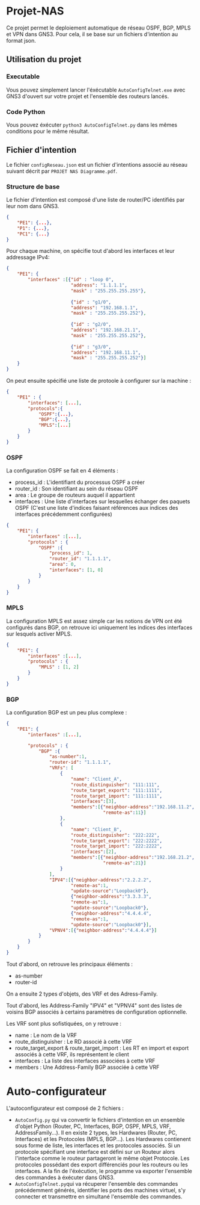 # Projet-NAS

Ce projet permet le deploiement automatique de réseau OSPF, BGP, MPLS et VPN dans GNS3.
Pour cela, il se base sur un fichiers d'intention au format json.
## Utilisation du projet
### Executable

Vous pouvez simplement lancer l'éxécutable `AutoConfigTelnet.exe` avec GNS3 d'ouvert sur votre projet et l'ensemble des routeurs lancés.

### Code Python

Vous pouvez éxécuter `python3 AutoConfigTelnet.py` dans les mêmes conditions pour le même résultat.

## Fichier d'intention

Le fichier `configReseau.json` est un fichier d'intentions associé au réseau suivant décrit par `PROJET NAS Diagramme.pdf`.

### Structure de base
Le fichier d'intention est composé d'une liste de router/PC identifiés par leur nom dans GNS3.

```json
{
    "PE1": {...},
    "P1": {...},
    "PC1": {...}
}
```

Pour chaque machine, on spécifie tout d'abord les interfaces et leur addressage IPv4:

```json
{
    "PE1": {
        "interfaces" :[{"id" : "loop 0",
                        "address": "1.1.1.1",
                        "mask" : "255.255.255.255"},
                        
                        {"id" : "g1/0",
                        "address": "192.168.1.1",
                        "mask" : "255.255.255.252"},
                    
                        {"id" : "g2/0",
                        "address": "192.168.21.1",
                        "mask" : "255.255.255.252"},
                    
                        {"id" : "g3/0",
                        "address": "192.168.11.1",
                        "mask" : "255.255.255.252"}]
    }
}
```
On peut ensuite spécifié une liste de protoole à configurer sur la machine :
```json
{
    "PE1" : {
        "interfaces": [...],
        "protocols":{
            "OSPF":{...},
            "BGP":{...},
            "MPLS":[...]
        }
    }
}
```

### OSPF

La configuration OSPF se fait en 4 éléments :
- process_id : L'identifiant du processus OSPF a créer
- router_id : Son identifiant au sein du réseau OSPF
- area : Le groupe de routeurs auquel il appartient
- interfaces : Une liste d'interfaces sur lesquelles échanger des paquets OSPF (C'est une liste d'indices faisant références aux indices des interfaces précédemment configurées) 

```json
{
    "PE1": {
        "interfaces" :[...],
        "protocols" : {
            "OSPF" :{
                "process_id": 1,
                "router_id": "1.1.1.1",
                "area": 0,
                "interfaces": [1, 0]
            }
        }
    }
}
```

### MPLS

La configuration MPLS est assez simple car les notions de VPN ont été configurés dans BGP, on retrouve ici uniquement les indices des interfaces sur lesquels activer MPLS.
```json
{
    "PE1": {
        "interfaces" :[...],
        "protocols" : {
            "MPLS" : [1, 2]
        }
    }
}
```

### BGP

La configuration BGP est un peu plus complexe :
```json
{
    "PE1": {
        "interfaces" :[...],

        "protocols" : {
            "BGP" :{
                "as-number":1,
                "router-id": "1.1.1.1",
                "VRFs": [
                    {
                        "name": "Client_A",
                        "route_distinguisher": "111:111",
                        "route_target_export": "111:1111",
                        "route_target_import": "111:1111",
                        "interfaces":[3],
                        "members":[{"neighbor-address":"192.168.11.2",
                                    "remote-as":11}]
                    },
                    {
                        "name": "Client_B",
                        "route_distinguisher": "222:222",
                        "route_target_export": "222:2222",
                        "route_target_import": "222:2222",
                        "interfaces":[2],
                        "members":[{"neighbor-address":"192.168.21.2",
                                    "remote-as":21}]
                    }
                ],
                "IPV4":[{"neighbor-address":"2.2.2.2",
                        "remote-as":1,
                        "update-source":"Loopback0"},
                        {"neighbor-address":"3.3.3.3",
                        "remote-as":1,
                        "update-source":"Loopback0"},
                        {"neighbor-address":"4.4.4.4",
                        "remote-as":1,
                        "update-source":"Loopback0"}],
                "VPNV4":[{"neighbor-address":"4.4.4.4"}]
            }
        }
    }
}
```
Tout d'abord, on retrouve les principaux éléments :
- as-number
- router-id

On a ensuite 2 types d'objets, des VRF et des Adress-Family.

Tout d'abord, les Address-Family "IPV4" et "VPNV4" sont des listes de voisins BGP associés à certains paramètres de configuration optionnelle.

Les VRF sont plus sofistiquées, on y retrouve :
- name : Le nom de la VRF
- route_distinguisher : Le RD associé à cette VRF
- route_target_export & route_target_import : Les RT en import et export associés à cette VRF, ils représentent le client
- interfaces : La liste des interfaces associées à cette VRF
- members : Une Address-Family BGP associée à cette VRF

# Auto-configurateur

L'autoconfigurateur est composé de 2 fichiers :
- `AutoConfig.py` qui va convertir le fichiers d'intention en un ensemble d'objet Python (Router, PC, Interfaces, BGP, OSPF, MPLS, VRF, AddressFamily...). Il en existe 2 types, les Hardwares (Router, PC, Interfaces) et les Protocoles (MPLS, BGP...). Les Hardwares contienent sous forme de liste, les interfaces et les protocoles associés. Si un protocole spécifiant une interface est défini sur un Routeur alors l'interface comme le routeur partageront le même objet Protocole. Les protocoles possédant des export différenciés pour les routeurs ou les interfaces. A la fin de l'éxécution, le programme va exporter l'ensemble des commandes à éxécuter dans GNS3.
- `AutoConfigTelnet.py`qui va récuperer l'ensemble des commandes précédemment générés, identifier les ports des machines virtuel, s'y connecter et transmettre en simultané l'ensemble des commandes.
